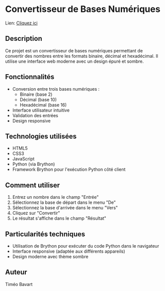# Convertisseur de Bases Numériques

Lien: [Cliquez ici](https://axenodev.github.io/nsi-convertisseur/)

## Description
Ce projet est un convertisseur de bases numériques permettant de convertir des nombres entre les formats binaire, décimal et hexadécimal. Il utilise une interface web moderne avec un design épuré et sombre.

## Fonctionnalités
- Conversion entre trois bases numériques :
  - Binaire (base 2)
  - Décimal (base 10)
  - Hexadécimal (base 16)
- Interface utilisateur intuitive
- Validation des entrées
- Design responsive

## Technologies utilisées
- HTML5
- CSS3
- JavaScript
- Python (via Brython)
- Framework Brython pour l'exécution Python côté client

## Comment utiliser
1. Entrez un nombre dans le champ "Entrée"
2. Sélectionnez la base de départ dans le menu "De"
3. Sélectionnez la base d'arrivée dans le menu "Vers"
4. Cliquez sur "Convertir"
5. Le résultat s'affiche dans le champ "Résultat"

## Particularités techniques
- Utilisation de Brython pour exécuter du code Python dans le navigateur
- Interface responsive (adaptée aux différents appareils)
- Design moderne avec thème sombre

## Auteur
Timéo Bavart